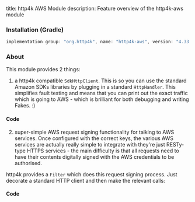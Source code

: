 title: http4k AWS Module
description: Feature overview of the http4k-aws module

### Installation (Gradle)

```groovy
implementation group: "org.http4k", name: "http4k-aws", version: "4.33.1.0"
```

### About
This module provides 2 things:
1. a http4k compatible `SdkHttpClient`. This is so you can use the standard Amazon SDKs libraries by plugging in a standard `HttpHandler`. This simplifies fault testing and means that you can print out the exact traffic which is going to AWS - which is brilliant for both debugging and writing Fakes. :)
 
#### Code [<img class="octocat"/>](https://github.com/http4k/http4k/blob/master/src/docs/guide/reference/aws/example_sdk.kt)

<script src="https://gist-it.appspot.com/https://github.com/http4k/http4k/blob/master/src/docs/guide/reference/aws/example_sdk.kt"></script>

2. super-simple AWS request signing functionality for talking to AWS services. Once configured with the correct keys, the various AWS services are actually really simple to integrate with they're just RESTy-type HTTPS services - the main difficulty is that all requests need to have their contents digitally signed with the AWS credentials to be authorised.

http4k provides a `Filter` which does this request signing process. Just decorate a standard HTTP client and then make the relevant calls:


#### Code [<img class="octocat"/>](https://github.com/http4k/http4k/blob/master/src/docs/guide/reference/aws/example.kt)

<script src="https://gist-it.appspot.com/https://github.com/http4k/http4k/blob/master/src/docs/guide/reference/aws/example.kt"></script>
